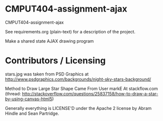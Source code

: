 CMPUT404-assignment-ajax
==============================

CMPUT404-assignment-ajax

See requirements.org (plain-text) for a description of the project.

Make a shared state AJAX drawing program

Contributors / Licensing
========================

stars.jpg was taken from PSD Graphics at http://www.psdgraphics.com/backgrounds/night-sky-stars-background/

Method to Draw Large Star Shape Came From User markE At stackflow.com 
(thread: http://stackoverflow.com/questions/25837158/how-to-draw-a-star-by-using-canvas-html5)

Generally everything is LICENSE'D under the Apache 2 license by Abram Hindle and Sean Partridge.


